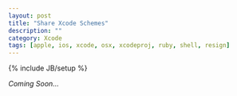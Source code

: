 ```yaml
---
layout: post
title: "Share Xcode Schemes"
description: ""
category: Xcode
tags: [apple, ios, xcode, osx, xcodeproj, ruby, shell, resign]
---
```

{% include JB/setup %}

_Coming Soon..._

<!--more-->